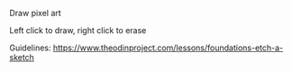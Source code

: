 Draw pixel art

Left click to draw, right click to erase

Guidelines: https://www.theodinproject.com/lessons/foundations-etch-a-sketch